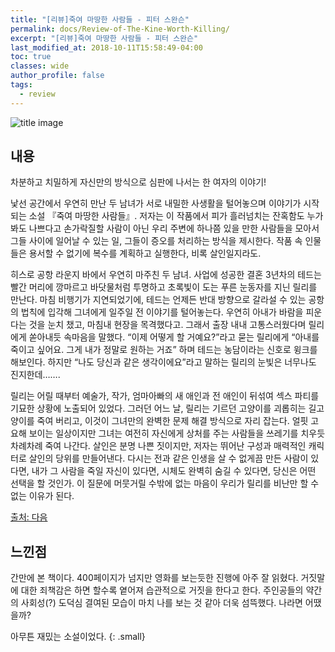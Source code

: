 ```yaml
---
title: "[리뷰]죽여 마땅한 사람들 - 피터 스완슨"
permalink: docs/Review-of-The-Kine-Worth-Killing/
excerpt: "[리뷰]죽여 마땅한 사람들 - 피터 스완슨"
last_modified_at: 2018-10-11T15:58:49-04:00
toc: true
classes: wide
author_profile: false
tags:
  - review
---
```



 ![title image](http://image.chosun.com/sitedata/image/201710/26/2017102601933_0.jpg)  

## 내용

차분하고 치밀하게 자신만의 방식으로 심판에 나서는 한 여자의 이야기!

낯선 공간에서 우연히 만난 두 남녀가 서로 내밀한 사생활을 털어놓으며 이야기가 시작되는 소설 『죽여 마땅한 사람들』. 저자는 이 작품에서 피가 흘러넘치는 잔혹함도 누가 봐도 나쁘다고 손가락질할 사람이 아닌 우리 주변에 하나쯤 있을 만한 사람들을 모아서 그들 사이에 일어날 수 있는 일, 그들이 증오를 처리하는 방식을 제시한다. 작품 속 인물들은 용서할 수 없기에 복수를 계획하고 실행한다, 비록 살인일지라도.

히스로 공항 라운지 바에서 우연히 마주친 두 남녀. 사업에 성공한 결혼 3년차의 테드는 빨간 머리에 깡마르고 바닷물처럼 투명하고 초록빛이 도는 푸른 눈동자를 지닌 릴리를 만난다. 마침 비행기가 지연되었기에, 테드는 언제든 반대 방향으로 갈라설 수 있는 공항의 법칙에 입각해 그녀에게 일주일 전 이야기를 털어놓는다. 우연히 아내가 바람을 피운다는 것을 눈치 챘고, 마침내 현장을 목격했다고. 그래서 출장 내내 고통스러웠다며 릴리에게 쏟아내듯 속마음을 말했다. “이제 어떻게 할 거예요?”라고 묻는 릴리에게 “아내를 죽이고 싶어요. 그게 내가 정말로 원하는 거죠” 하며 테드는 농담이라는 신호로 윙크를 해보인다. 하지만 “나도 당신과 같은 생각이에요”라고 말하는 릴리의 눈빛은 너무나도 진지한데…….

릴리는 어릴 때부터 예술가, 작가, 엄마아빠의 새 애인과 전 애인이 뒤섞여 섹스 파티를 기묘한 상황에 노출되어 있었다. 그러던 어느 날, 릴리는 기르던 고양이를 괴롭히는 길고양이를 죽여 버리고, 이것이 그녀만의 완벽한 문제 해결 방식으로 자리 잡는다. 얼핏 고요해 보이는 일상이지만 그녀는 여전히 자신에게 상처를 주는 사람들을 쓰레기를 치우듯 차례차례 죽여 나간다. 살인은 분명 나쁜 짓이지만, 저자는 뛰어난 구성과 매력적인 캐릭터로 살인의 당위를 만들어낸다. 다시는 전과 같은 인생을 살 수 없게끔 만든 사람이 있다면, 내가 그 사람을 죽일 자신이 있다면, 시체도 완벽히 숨길 수 있다면, 당신은 어떤 선택을 할 것인가. 이 질문에 머뭇거릴 수밖에 없는 마음이 우리가 릴리를 비난만 할 수 없는 이유가 된다.

[출처: 다음](http://book.daum.net/detail/book.do?bookid=KOR9791156756552)

## 느낀점

 간만에 본 책이다. 400페이지가 넘지만 영화를 보는듯한 진행에 아주 잘 읽혔다. 거짓말에 대한 죄책감은 하면 할수록 옅어져 습관적으로 거짓을 한다고 한다.
 주인공들의 약간의 사회성(?) 도덕심 결여된 모습이 마치 나를 보는 것 같아 더욱 섬뜩했다. 나라면 어땠을까?     

 아무튼 재밌는 소설이었다.
 {: .small}
